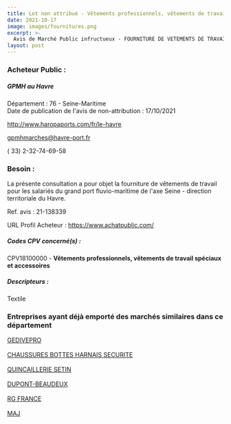 ```yaml
---
title: Lot non attribué - Vêtements professionnels, vêtements de travail spéciaux et accessoires
date: 2021-10-17
image: images/fournitures.png
excerpt: >-
  Avis de Marché Public infructueux - FOURNITURE DE VETEMENTS DE TRAVAIL.
layout: post
---
```


### Acheteur Public :
##### GPMH au Havre
Département : 76 - Seine-Maritime<br/>
Date de publication de l'avis de non-attribution : 17/10/2021


http://www.haropaports.com/fr/le-havre

gpmhmarches@havre-port.fr

( 33) 2-32-74-69-58
### Besoin :

La présente consultation a pour objet la fourniture de vêtements de travail pour les salariés du grand port fluvio-maritime de l'axe Seine - direction territoriale du Havre.

Ref. avis : 21-138339

URL Profil Acheteur : https://www.achatpublic.com/

##### Codes CPV concerné(s) :
CPV18100000 - **Vêtements professionnels, vêtements de travail spéciaux et accessoires** <br/>

##### Descripteurs :
Textile <br/>

### Entreprises ayant déjà emporté des marchés similaires dans ce département
<a href="/entreprise-549/siren-339901522">GEDIVEPRO</a><br/><br/>
<a href="/entreprise-550/siren-351353040">CHAUSSURES BOTTES HARNAIS SECURITE</a><br/><br/>
<a href="/entreprise-554/siren-393472279">QUINCAILLERIE SETIN</a><br/><br/>
<a href="/entreprise-555/siren-398461525">DUPONT-BEAUDEUX</a><br/><br/>
<a href="/entreprise-561/siren-442278453">RG FRANCE</a><br/><br/>
<a href="/entreprise-574/siren-775733835">MAJ</a><br/><br/>
